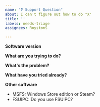 ```yaml
---
name: "❓ Support Question"
about: I can't figure out how to do "X"
title: ''
labels: needs-triage
assignees: RoystonS

---
```


<!--
* Please fill out this template with all the relevant information so we can
  help you out. We appreciate your questions as we can use them to improve the software and documentation!
-->

**Software version**
<!-- Please indicate which version of BetterBravoLights you have.
If you don't have the latest version, it's worth giving that a try. -->

**What are you trying to do?**
<!-- Indicate what you're trying to achieve -->

**What's the problem?**
<!-- What is (or isn't) happening as you'd expect? -->

**What have you tried already?**
<!-- It'll save us some effort if you tell us the alternatives you've already tried -->

**Other software**
<!-- If appropriate to your question, let us know which of these you have installed -->
- MSFS: Windows Store edition or Steam?
- FSUIPC: Do you use FSUIPC?
